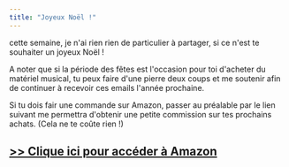 ```yaml
---
title: "Joyeux Noël !"
---
```


cette semaine, je n'ai rien rien de particulier à partager, si ce n'est te 
souhaiter un joyeux Noël !

A noter que si la période des fêtes est l'occasion pour toi d'acheter du 
matériel musical, tu peux faire d'une pierre deux coups et me soutenir afin de 
continuer à recevoir ces emails l'année prochaine.

Si tu dois fair une commande sur Amazon, passer au préalable par le lien 
suivant me permettra d'obtenir une petite commission sur tes prochains achats. 
(Cela ne te coûte rien !)

## [>> Clique ici pour accéder à Amazon][amazon]

[amazon]:https://www.amazon.fr/b?_encoding=UTF8&tag=sdm0b-21&linkCode=ur2&linkId=7ccf8be7beca298fa516e36605c19338&camp=1642&creative=6746&node=421668031
